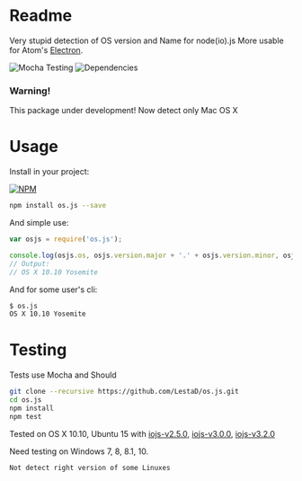 # Readme
Very stupid detection of OS version and Name for node(io).js
More usable for Atom's [Electron](electron.atom.io).

![Mocha Testing](https://img.shields.io/badge/build-passing-brightgreen.svg)
![Dependencies](https://david-dm.org/lestad/os.js.svg)

### Warning!
This package under development!
Now detect only Mac OS X

# Usage
Install in your project:

[![NPM](https://nodei.co/npm/os.js.png?compact=true)](https://nodei.co/npm/os.js/)

```bash
npm install os.js --save
```

And simple use:

```javascript
var osjs = require('os.js');

console.log(osjs.os, osjs.version.major + '.' + osjs.version.minor, osjs.version.codename);
// Output: 
// OS X 10.10 Yosemite
```

And for some user's cli:

```bash
$ os.js
OS X 10.10 Yosemite
```

# Testing
Tests use Mocha and Should

```bash
git clone --recursive https://github.com/LestaD/os.js.git
cd os.js
npm install
npm test
```

Tested on OS X 10.10, Ubuntu 15 with [iojs-v2.5.0](https://iojs.org/dist/v2.5.0/), [iojs-v3.0.0](https://iojs.org/dist/v3.0.0/), [iojs-v3.2.0](https://iojs.org/dist/v3.2.0/)

Need testing on Windows 7, 8, 8.1, 10.

    Not detect right version of some Linuxes
